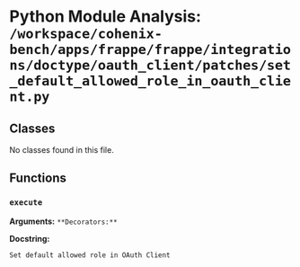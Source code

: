 # Python Module Analysis: `/workspace/cohenix-bench/apps/frappe/frappe/integrations/doctype/oauth_client/patches/set_default_allowed_role_in_oauth_client.py`

## Classes

No classes found in this file.


## Functions

### `execute`
**Arguments:** ``
**Decorators:** ``

**Docstring:**
```
Set default allowed role in OAuth Client
```

